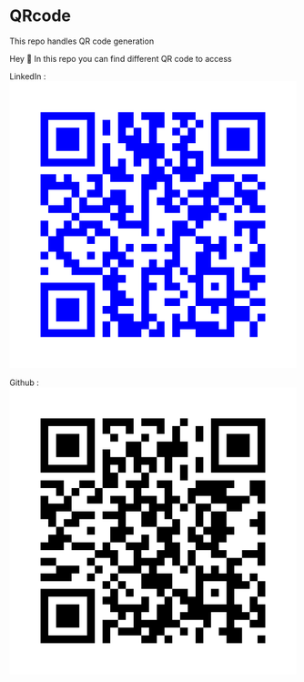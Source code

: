 # QRcode
This repo handles QR code generation


Hey :wave: In this repo you can find different QR code to access 

LinkedIn : ![Mickael Maujean LinkedIn](qrcode_linkedin.png)

Github : ![Mickael Maujean Github](qrcode_github.png)
